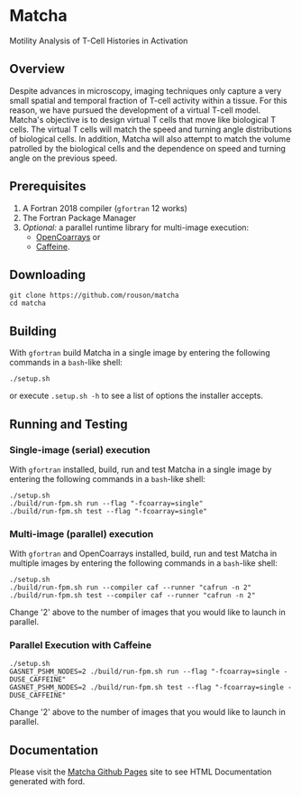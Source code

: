 Matcha
======
Motility Analysis of T-Cell Histories in Activation

Overview
--------
Despite advances in microscopy, imaging techniques only capture a very small spatial and temporal fraction of T-cell activity within a tissue. For this reason, we have pursued the development of a virtual T-cell model. Matcha's objective is to design virtual T cells that move like biological T cells. The virtual T cells will match the speed and turning angle distributions of biological cells. In addition, Matcha will also attempt to match the volume patrolled by the biological cells and the dependence on speed and turning angle on the previous speed.


Prerequisites
-------------
1. A Fortran 2018 compiler (`gfortran` 12 works)
2. The Fortran Package Manager
3. *Optional:* a parallel runtime library for multi-image execution:
    - [OpenCoarrays] or
    - [Caffeine].

Downloading
-----------
```
git clone https://github.com/rouson/matcha
cd matcha
```
Building
--------
With `gfortran` build Matcha in a single image by entering the following commands in a `bash`-like shell:
```
./setup.sh
```
or execute `.setup.sh -h` to see a list of options the installer accepts.

Running and Testing
-------------------
### Single-image (serial) execution
With `gfortran` installed, build, run and test Matcha in a single image by entering the following commands in a `bash`-like shell:
```
./setup.sh
./build/run-fpm.sh run --flag "-fcoarray=single"
./build/run-fpm.sh test --flag "-fcoarray=single"
```
### Multi-image (parallel) execution
With `gfortran` and OpenCoarrays installed, build, run and test Matcha in multiple images by entering the following commands in a `bash`-like shell:
```
./setup.sh
./build/run-fpm.sh run --compiler caf --runner "cafrun -n 2"
./build/run-fpm.sh test --compiler caf --runner "cafrun -n 2"
```
Change '2' above to the number of images that you would like to launch in parallel.

### Parallel Execution with Caffeine
```
./setup.sh
GASNET_PSHM_NODES=2 ./build/run-fpm.sh run --flag "-fcoarray=single -DUSE_CAFFEINE"
GASNET_PSHM_NODES=2 ./build/run-fpm.sh test --flag "-fcoarray=single -DUSE_CAFFEINE"
```
Change '2' above to the number of images that you would like to launch in parallel.

## Documentation
Please visit the [Matcha Github Pages](https://berkeleylab.github.io/matcha) site to see HTML Documentation generated with ford.

[OpenCoarrays]: https://github.com/sourceryinstitute/opencoarrays
[Caffeine]: https://go.lbl.gov/caffeine
